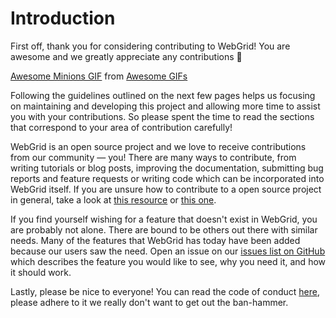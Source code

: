 # Introduction

First off, thank you for considering contributing to WebGrid! You are awesome and we greatly appreciate any contributions 🙂

<div class="tenor-gif-embed" data-postid="14537236" data-share-method="host" data-width="100%" data-aspect-ratio="2.2232142857142856"><a href="https://tenor.com/view/awesome-minions-excited-gah-icant-even-gif-14537236">Awesome Minions GIF</a> from <a href="https://tenor.com/search/awesome-gifs">Awesome GIFs</a></div><script type="text/javascript" async src="https://tenor.com/embed.js"></script>

Following the guidelines outlined on the next few pages helps us focusing on maintaining and developing this project and allowing more time to assist you with your contributions. So please spent the time to read the sections that correspond to your area of contribution carefully!

WebGrid is an open source project and we love to receive contributions from our community — you! There are many ways to contribute, from writing tutorials or blog posts, improving the documentation, submitting bug reports and feature requests or writing code which can be incorporated into WebGrid itself. If you are unsure how to contribute to a open source project in general, take a look at [this resource](https://www.firsttimersonly.com) or [this one](http://makeapullrequest.com/).

If you find yourself wishing for a feature that doesn't exist in WebGrid, you are probably not alone. There are bound to be others out there with similar needs. Many of the features that WebGrid has today have been added because our users saw the need. Open an issue on our [issues list on GitHub](https://github.com/TilBlechschmidt/WebGrid/issues/new/choose) which describes the feature you would like to see, why you need it, and how it should work.

Lastly, please be nice to everyone! You can read the code of conduct [here](./code-of-conduct.md), please adhere to it we really don't want to get out the ban-hammer.